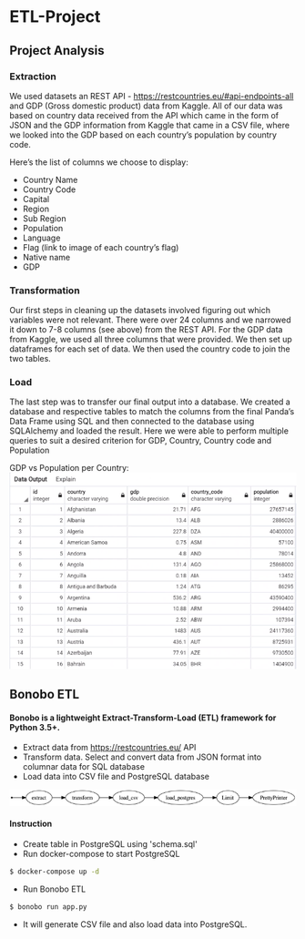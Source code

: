 # ETL-Project

## Project Analysis
### Extraction

We used datasets an REST API - https://restcountries.eu/#api-endpoints-all and GDP (Gross domestic product) data from Kaggle. All of our data was based on country data received from the API which came in the form of JSON and the GDP information from Kaggle that came in a CSV file, where we looked into the GDP based on each country’s population by country code.

Here’s the list of columns we choose to display:
 
- Country Name
- Country Code
- Capital
- Region
- Sub Region
- Population
- Language
- Flag (link to image of each country’s flag)
- Native name
- GDP

### Transformation

Our first steps in cleaning up the datasets involved figuring out which variables were not relevant. There were over 24 columns and we narrowed it down to 7-8 columns (see above) from the REST API.  For the GDP data from Kaggle, we used all three columns that were provided.  We then set up dataframes for each set of data.  We then used the country code to join the two tables.

### Load

The last step was to transfer our final output into a database. We created a database and respective tables to match the columns from the final Panda’s Data Frame using SQL and then connected to the database using SQLAlchemy and loaded the result. Here we were able to perform multiple queries to suit a desired criterion for GDP, Country, Country code and Population

GDP vs Population per Country:
![alt text](./inner_join.png 'Inner Join')

## Bonobo ETL

#### Bonobo is a lightweight Extract-Transform-Load (ETL) framework for Python 3.5+.

- Extract data from https://restcountries.eu/ API
- Transform data. Select and convert data from JSON format into columnar data for SQL database
- Load data into CSV file and PostgreSQL database

![alt text](./bonobo-etl/app.png 'ETl flow')

#### Instruction

- Create table in PostgreSQL using 'schema.sql'
- Run docker-compose to start PostgreSQL

```sh
$ docker-compose up -d
```

- Run Bonobo ETL

```sh
$ bonobo run app.py
```

- It will generate CSV file and also load data into PostgreSQL.
